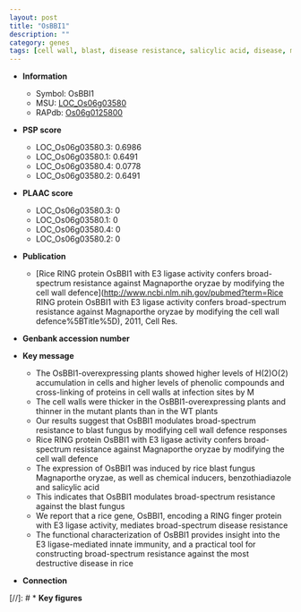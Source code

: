 ```yaml
---
layout: post
title: "OsBBI1"
description: ""
category: genes
tags: [cell wall, blast, disease resistance, salicylic acid, disease, magnaporthe oryzae]
---
```


* **Information**  
    + Symbol: OsBBI1  
    + MSU: [LOC_Os06g03580](http://rice.plantbiology.msu.edu/cgi-bin/ORF_infopage.cgi?orf=LOC_Os06g03580)  
    + RAPdb: [Os06g0125800](http://rapdb.dna.affrc.go.jp/viewer/gbrowse_details/irgsp1?name=Os06g0125800)  

* **PSP score**  
    + LOC_Os06g03580.3: 0.6986 
    + LOC_Os06g03580.1: 0.6491 
    + LOC_Os06g03580.4: 0.0778 
    + LOC_Os06g03580.2: 0.6491 

* **PLAAC score**  
    + LOC_Os06g03580.3: 0 
    + LOC_Os06g03580.1: 0 
    + LOC_Os06g03580.4: 0 
    + LOC_Os06g03580.2: 0 

* **Publication**  
    + [Rice RING protein OsBBI1 with E3 ligase activity confers broad-spectrum resistance against Magnaporthe oryzae by modifying the cell wall defence](http://www.ncbi.nlm.nih.gov/pubmed?term=Rice RING protein OsBBI1 with E3 ligase activity confers broad-spectrum resistance against Magnaporthe oryzae by modifying the cell wall defence%5BTitle%5D), 2011, Cell Res.

* **Genbank accession number**  

* **Key message**  
    + The OsBBI1-overexpressing plants showed higher levels of H(2)O(2) accumulation in cells and higher levels of phenolic compounds and cross-linking of proteins in cell walls at infection sites by M
    + The cell walls were thicker in the OsBBI1-overexpressing plants and thinner in the mutant plants than in the WT plants
    + Our results suggest that OsBBI1 modulates broad-spectrum resistance to blast fungus by modifying cell wall defence responses
    + Rice RING protein OsBBI1 with E3 ligase activity confers broad-spectrum resistance against Magnaporthe oryzae by modifying the cell wall defence
    + The expression of OsBBI1 was induced by rice blast fungus Magnaporthe oryzae, as well as chemical inducers, benzothiadiazole and salicylic acid
    + This indicates that OsBBI1 modulates broad-spectrum resistance against the blast fungus
    + We report that a rice gene, OsBBI1, encoding a RING finger protein with E3 ligase activity, mediates broad-spectrum disease resistance
    + The functional characterization of OsBBI1 provides insight into the E3 ligase-mediated innate immunity, and a practical tool for constructing broad-spectrum resistance against the most destructive disease in rice

* **Connection**  

[//]: # * **Key figures**  


